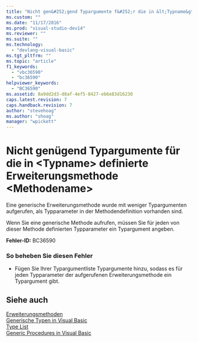 ```yaml
---
title: "Nicht gen&#252;gend Typargumente f&#252;r die in &lt;Typname&gt; definierte Erweiterungsmethode &lt;Methodename&gt; | Microsoft Docs"
ms.custom: ""
ms.date: "11/17/2016"
ms.prod: "visual-studio-dev14"
ms.reviewer: ""
ms.suite: ""
ms.technology: 
  - "devlang-visual-basic"
ms.tgt_pltfrm: ""
ms.topic: "article"
f1_keywords: 
  - "vbc36590"
  - "bc36590"
helpviewer_keywords: 
  - "BC36590"
ms.assetid: 8a9dd2d3-d8af-4ef5-8427-eb6e83d16230
caps.latest.revision: 7
caps.handback.revision: 7
author: "stevehoag"
ms.author: "shoag"
manager: "wpickett"
---
```

# Nicht gen&#252;gend Typargumente f&#252;r die in &lt;Typname&gt; definierte Erweiterungsmethode &lt;Methodename&gt;
Eine generische Erweiterungsmethode wurde mit weniger Typargumenten aufgerufen, als Typparameter in der Methodendefinition vorhanden sind.  
  
 Wenn Sie eine generische Methode aufrufen, müssen Sie für jeden von dieser Methode definierten Typparameter ein Typargument angeben.  
  
 **Fehler\-ID:** BC36590  
  
### So beheben Sie diesen Fehler  
  
-   Fügen Sie Ihrer Typargumentliste Typargumente hinzu, sodass es für jeden Typparameter der aufgerufenen Erweiterungsmethode ein Typargument gibt.  
  
## Siehe auch  
 [Erweiterungsmethoden](../../visual-basic/programming-guide/language-features/procedures/extension-methods.md)   
 [Generische Typen in Visual Basic](../../visual-basic/programming-guide/language-features/data-types/generic-types.md)   
 [Type List](../../visual-basic/language-reference/statements/type-list.md)   
 [Generic Procedures in Visual Basic](../../visual-basic/programming-guide/language-features/data-types/generic-procedures.md)